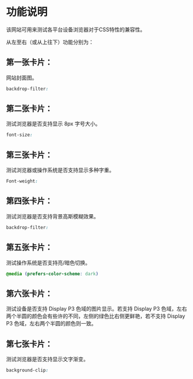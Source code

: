 # 功能说明
该网站可用来测试各平台设备浏览器对于CSS特性的兼容性。

从左至右（或从上往下）功能分别为：

## 第一张卡片：
网站封面图。
```css
backdrop-filter:
```

## 第二张卡片：
测试浏览器是否支持显示 8px 字号大小。
```css
font-size:
```

## 第三张卡片：
测试浏览器或操作系统是否支持显示多种字重。
```css
Font-weight:
```

## 第四张卡片：
测试浏览器是否支持背景高斯模糊效果。
```css
backdrop-filter:
```
## 第五张卡片：
测试操作系统是否支持亮/暗色切换。
```css
@media (prefers-color-scheme: dark) 
```

## 第六张卡片：
测试设备是否支持 Display P3 色域的图片显示。若支持 Display P3 色域，左右两个半圆的颜色会有些许的不同，左侧的绿色比右侧更鲜艳，若不支持 Display P3 色域，左右两个半圆的颜色则一致。

## 第七张卡片：
测试浏览器是否支持显示文字渐变。
```css
background-clip:
```
